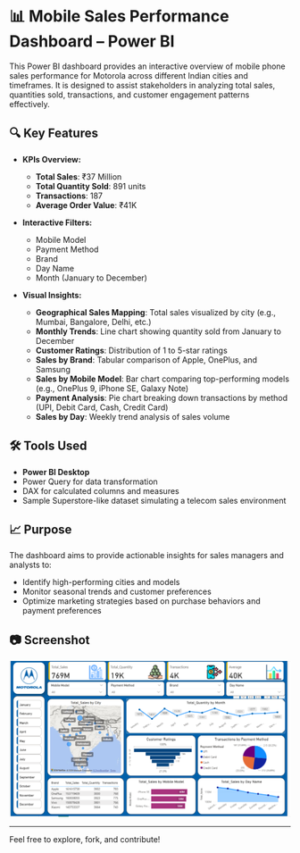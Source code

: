 # 📊 Mobile Sales Performance Dashboard – Power BI

This Power BI dashboard provides an interactive overview of mobile phone sales performance for Motorola across different Indian cities and timeframes. It is designed to assist stakeholders in analyzing total sales, quantities sold, transactions, and customer engagement patterns effectively.

## 🔍 Key Features

- **KPIs Overview:**
  - **Total Sales**: ₹37 Million
  - **Total Quantity Sold**: 891 units
  - **Transactions**: 187
  - **Average Order Value**: ₹41K

- **Interactive Filters:**
  - Mobile Model
  - Payment Method
  - Brand
  - Day Name
  - Month (January to December)

- **Visual Insights:**
  - **Geographical Sales Mapping**: Total sales visualized by city (e.g., Mumbai, Bangalore, Delhi, etc.)
  - **Monthly Trends**: Line chart showing quantity sold from January to December
  - **Customer Ratings**: Distribution of 1 to 5-star ratings
  - **Sales by Brand**: Tabular comparison of Apple, OnePlus, and Samsung
  - **Sales by Mobile Model**: Bar chart comparing top-performing models (e.g., OnePlus 9, iPhone SE, Galaxy Note)
  - **Payment Analysis**: Pie chart breaking down transactions by method (UPI, Debit Card, Cash, Credit Card)
  - **Sales by Day**: Weekly trend analysis of sales volume

## 🛠 Tools Used

- **Power BI Desktop**
- Power Query for data transformation
- DAX for calculated columns and measures
- Sample Superstore-like dataset simulating a telecom sales environment

## 📈 Purpose

The dashboard aims to provide actionable insights for sales managers and analysts to:

- Identify high-performing cities and models
- Monitor seasonal trends and customer preferences
- Optimize marketing strategies based on purchase behaviors and payment preferences

## 📷 Screenshot

![Sales Dashboard](https://github.com/Salman1172/Sales-Dashboard/blob/main/Sales%20Dashboard.png)

---

Feel free to explore, fork, and contribute!

